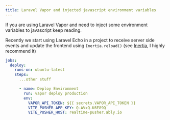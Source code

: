 ```yaml
---
title: Laravel Vapor and injected javascript environment variables
---
```


If you are using Laravel Vapor and need to inject some environment variables to
javascript keep reading.
<!--more-->

Recently we start using Laravel Echo in a project to receive server side events and update the frontend using `Inertia.reload()` (see [Inertia](https://inertiajs.com/), I highly recommend it)

```yaml
jobs:
  deploy:
    runs-on: ubuntu-latest
    steps:
      ...other stuff

      - name: Deploy Environment
        run: vapor deploy production
        env:
          VAPOR_API_TOKEN: ${{ secrets.VAPOR_API_TOKEN }}
          VITE_PUSHER_APP_KEY: Q-AVxQ.K6E89Q
          VITE_PUSHER_HOST: realtime-pusher.ably.io
```
